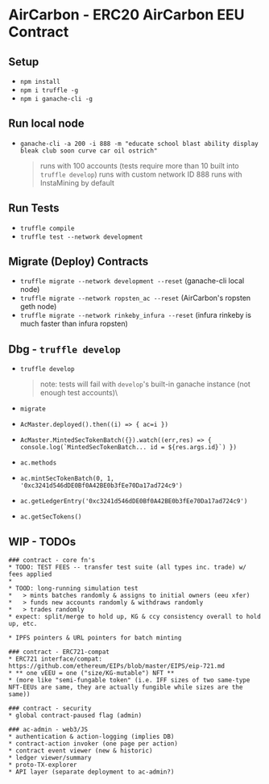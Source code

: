 # AirCarbon - ERC20 AirCarbon EEU Contract

## Setup

- `npm install`
- `npm i truffle -g`
- `npm i ganache-cli -g`

## Run local node

- `ganache-cli -a 200 -i 888 -m "educate school blast ability display bleak club soon curve car oil ostrich"`
  > runs with 100 accounts (tests require more than 10 built into `truffle develop`)
  > runs with custom network ID 888
  > runs with InstaMining by default

## Run Tests

- `truffle compile`
- `truffle test --network development`

## Migrate (Deploy) Contracts

- `truffle migrate --network development --reset` (ganache-cli local node)
- `truffle migrate --network ropsten_ac --reset` (AirCarbon's ropsten geth node)
- `truffle migrate --network rinkeby_infura --reset` (infura rinkeby is much faster than infura ropsten)

## Dbg - `truffle develop`

- `truffle develop`

  > note: tests will fail with `develop`'s built-in ganache instance (not enough test accounts)\

- `migrate`
- `AcMaster.deployed().then((i) => { ac=i })`
- `` AcMaster.MintedSecTokenBatch({}).watch((err,res) => { console.log(`MintedSecTokenBatch... id = ${res.args.id}`) }) ``
- `ac.methods`
- `ac.mintSecTokenBatch(0, 1, '0xc3241d546dDE0Bf0A42BE0b3fEe70Da17ad724c9')`
- `ac.getLedgerEntry('0xc3241d546dDE0Bf0A42BE0b3fEe70Da17ad724c9')`
- `ac.getSecTokens()`

## WIP - TODOs

    ### contract - core fn's
    * TODO: TEST FEES -- transfer test suite (all types inc. trade) w/ fees applied
    *
    * TOOD: long-running simulation test
    *   > mints batches randomly & assigns to initial owners (eeu xfer)
    *   > funds new accounts randomly & withdraws randomly
    *   > trades randomly
    * expect: split/merge to hold up, KG & ccy consistency overall to hold up, etc.

    * IPFS pointers & URL pointers for batch minting

    ### contract - ERC721-compat
    * ERC721 interface/compat: https://github.com/ethereum/EIPs/blob/master/EIPS/eip-721.md
    * ** one vEEU = one ("size/KG-mutable") NFT **
    * (more like "semi-fungable token" (i.e. IFF sizes of two same-type NFT-EEUs are same, they are actually fungible while sizes are the same))

    ### contract - security
    * global contract-paused flag (admin)

    ### ac-admin - web3/JS
    * authentication & action-logging (implies DB)
    * contract-action invoker (one page per action)
    * contract event viewer (new & historic)
    * ledger viewer/summary
    * proto-TX-explorer
    * API layer (separate deployment to ac-admin?)
